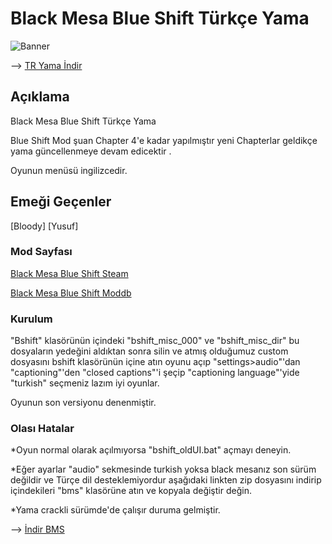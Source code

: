 # Black Mesa Blue Shift Türkçe Yama
![Banner](https://media.discordapp.net/attachments/616121689104973834/1051610671965540362/Turkce-Yama-Kapak-1.png//)

--> [TR Yama İndir](https://dosya.co/fc0vzho8wuka/custom.7z.html)
## Açıklama

 Black Mesa Blue Shift Türkçe Yama
 
 Blue Shift Mod şuan Chapter 4'e kadar yapılmıştır yeni Chapterlar geldikçe yama güncellenmeye devam edicektir . 

 Oyunun menüsü ingilizcedir.

## Emeği Geçenler

[Bloody]
[Yusuf]

### Mod Sayfası
[Black Mesa Blue Shift Steam](https://steamcommunity.com/sharedfiles/filedetails/?id=2424633574)

[Black Mesa Blue Shift Moddb](https://www.moddb.com/mods/black-mesa-blue-shift-remake)

### Kurulum

"Bshift" klasörünün içindeki "bshift_misc_000" ve "bshift_misc_dir" bu dosyaların yedeğini aldıktan sonra silin ve atmış olduğumuz custom dosyasını bshift klasörünün içine atın oyunu açıp "settings>audio"'dan "captioning"'den "closed captions"'i şeçip "captioning language"'yide "turkish" seçmeniz lazım iyi oyunlar.

Oyunun son versiyonu denenmiştir. 

### Olası Hatalar

*Oyun normal olarak açılmıyorsa "bshift_oldUI.bat" açmayı deneyin.

*Eğer ayarlar "audio" sekmesinde turkish yoksa black mesanız son sürüm değildir ve Türçe dil desteklemiyordur aşağıdaki linkten zip dosyasını indirip içindekileri "bms" klasörüne atın ve kopyala değiştir değin.

*Yama crackli sürümde'de çalışır duruma gelmiştir.

--> [İndir BMS](https://dosya.co/tle2jnhdo9en/bms.7z.html)
